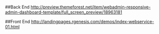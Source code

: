 ##Back End
http://preview.themeforest.net/item/webadmin-responsive-admin-dashboard-template/full_screen_preview/18963181

##Front End
http://landingpages.rgenesis.com/demos/index-webservice-01.html
